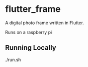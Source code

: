 # flutter_frame

A digital photo frame written in Flutter.

Runs on a raspberry pi


## Running Locally

./run.sh
